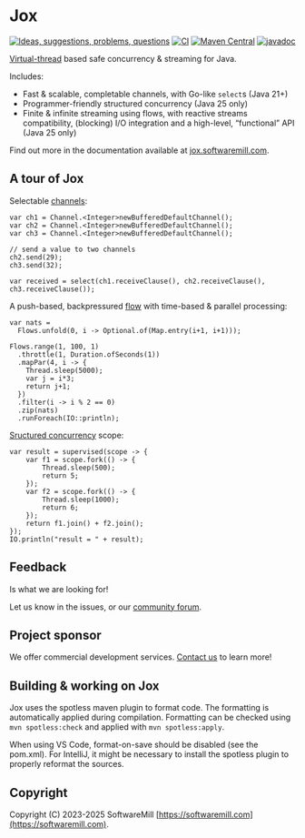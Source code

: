# Jox

[![Ideas, suggestions, problems, questions](https://img.shields.io/badge/Discourse-ask%20question-blue)](https://softwaremill.community/c/open-source/11)
[![CI](https://github.com/softwaremill/jox/workflows/CI/badge.svg)](https://github.com/softwaremill/jox/actions?query=workflow%3A%22CI%22)
[![Maven Central](https://maven-badges.herokuapp.com/maven-central/com.softwaremill.jox/channels/badge.svg)](https://maven-badges.herokuapp.com/maven-central/com.softwaremill.jox/channels)
[![javadoc](https://javadoc.io/badge2/com.softwaremill.jox/channels/javadoc.svg)](https://javadoc.io/doc/com.softwaremill.jox/channels)

[Virtual-thread](https://docs.oracle.com/en/java/javase/21/core/virtual-threads.html) based safe concurrency & streaming
for Java.

Includes:

* Fast & scalable, completable channels, with Go-like `select`s (Java 21+)
* Programmer-friendly structured concurrency (Java 25 only)
* Finite & infinite streaming using flows, with reactive streams compatibility, (blocking) I/O integration and a
  high-level, “functional” API (Java 25 only)

Find out more in the documentation available at [jox.softwaremill.com](https://jox.softwaremill.com/).

## A tour of Jox

Selectable [channels](https://jox.softwaremill.com/latest/channels.html):

```
var ch1 = Channel.<Integer>newBufferedDefaultChannel();
var ch2 = Channel.<Integer>newBufferedDefaultChannel();
var ch3 = Channel.<Integer>newBufferedDefaultChannel();

// send a value to two channels
ch2.send(29);
ch3.send(32);

var received = select(ch1.receiveClause(), ch2.receiveClause(), ch3.receiveClause());
```

A push-based, backpressured [flow](https://jox.softwaremill.com/latest/flows.html) with time-based & parallel
processing:

```
var nats =
  Flows.unfold(0, i -> Optional.of(Map.entry(i+1, i+1)));
 
Flows.range(1, 100, 1)
  .throttle(1, Duration.ofSeconds(1))
  .mapPar(4, i -> {
    Thread.sleep(5000);
    var j = i*3;
    return j+1;
  })
  .filter(i -> i % 2 == 0)
  .zip(nats)
  .runForeach(IO::println);
```

[Sructured concurrency](https://jox.softwaremill.com/latest/structured.html) scope:

```
var result = supervised(scope -> {
    var f1 = scope.fork(() -> {
        Thread.sleep(500);
        return 5;
    });
    var f2 = scope.fork(() -> {
        Thread.sleep(1000);
        return 6;
    });
    return f1.join() + f2.join();
});
IO.println("result = " + result);
```

## Feedback

Is what we are looking for!

Let us know in the issues, or our [community forum](https://softwaremill.community/c/open-source/11).

## Project sponsor

We offer commercial development services. [Contact us](https://softwaremill.com) to learn more!

## Building & working on Jox

Jox uses the spotless maven plugin to format code. The formatting is automatically applied during compilation.
Formatting can be checked using `mvn spotless:check` and applied with `mvn spotless:apply`.

When using VS Code, format-on-save should be disabled (see the pom.xml).
For IntelliJ, it might be necessary to install the spotless plugin to properly reformat the sources.

## Copyright

Copyright (C) 2023-2025 SoftwareMill [https://softwaremill.com](https://softwaremill.com).
